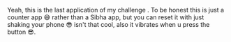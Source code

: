 Yeah, this is the last application of my challenge .
To be honest this is just a counter app 😅 rather than a Sibha app,
but you can reset it with just shaking your phone 😎 
isn't that cool, also it vibrates when u press the button 😎.
